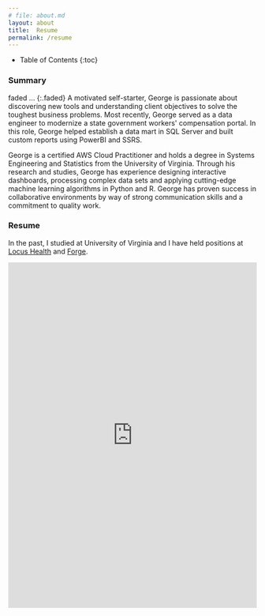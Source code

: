 ```yaml
---
# file: about.md
layout: about
title:  Resume
permalink: /resume
---
```

- Table of Contents
{:toc}

### Summary
faded ...
{:.faded}
A motivated self-starter, George is passionate about discovering new tools and understanding client objectives to solve the toughest business problems. Most recently, George served as a data engineer to modernize a state government workers' compensation portal. In this role, George helped establish a data mart in SQL Server and built custom reports using PowerBI and SSRS.

George is a certified AWS Cloud Practitioner and holds a degree in Systems Engineering and Statistics from the University of Virginia. Through his research and studies, George has experience designing interactive dashboards, processing complex data sets and applying cutting-edge machine learning algorithms in Python and R. George has proven success in collaborative environments by way of strong communication skills and a commitment to quality work.

### Resume

In the past, I studied at University of Virginia and I have held positions at [Locus Health](https://www.locushealth.com/) and [Forge](https://joinforge.co/).

<iframe src="https://drive.google.com/file/d/1SlZXV73JPG45LEV-FBLretC4Is-yM56w/view?embedded=True" style="width:100%; height:700px;" frameborder="0"></iframe>







